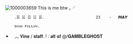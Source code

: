 ![1000003659](https://github.com/user-attachments/assets/7ad4e5d7-563b-4e52-8495-cb7f6301e125)
This is me btw ｡ ⁠╯

       
        .☰ ☱ ☲ ☳ ☰.                       23    -   𝙈𝘼𝙔
        
        sᴘᴀᴍ ғᴏʟʟᴏᴡ.

 ✦　  ︵  𝐕𝐢𝐧𝐞 / 𝐬𝐭𝐚𝐟𝐟.
 ! : 𝐚𝐥𝐭 𝐨𝐟 @/𝐆𝐀𝐌𝐁𝐋𝐄𝐆𝐇𝐎𝐒𝐓


